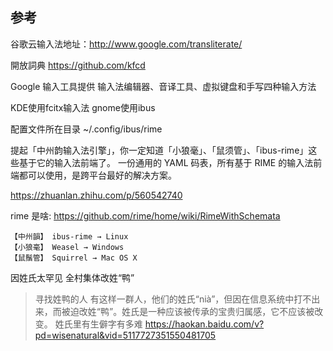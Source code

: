 
## 参考
谷歌云输入法地址：http://www.google.com/transliterate/

開放詞典 https://github.com/kfcd

Google 输入工具提供
 输入法编辑器、音译工具、虚拟键盘和手写四种输入方法



KDE使用fcitx输入法 gnome使用ibus

配置文件所在目录
~/.config/ibus/rime

提起「中州韵输入法引擎」，你一定知道「小狼毫」、「鼠须管」、「ibus-rime」这些基于它的输入法前端了。
一份通用的 YAML 码表，所有基于 RIME 的输入法前端都可以使用，是跨平台最好的解决方案。

https://zhuanlan.zhihu.com/p/560542740

rime 是啥: https://github.com/rime/home/wiki/RimeWithSchemata

    【中州韻】 ibus-rime → Linux
    【小狼毫】 Weasel → Windows
    【鼠鬚管】 Squirrel → Mac OS X


因姓氏太罕见 全村集体改姓“鸭”
> 寻找姓鸭的人 有这样一群人，他们的姓氏“nià”，但因在信息系统中打不出来，而被迫改姓“鸭”。姓氏是一种应该被传承的宝贵归属感，它不应该被改变。 姓氏里有生僻字有多难
https://haokan.baidu.com/v?pd=wisenatural&vid=5117727351550481705